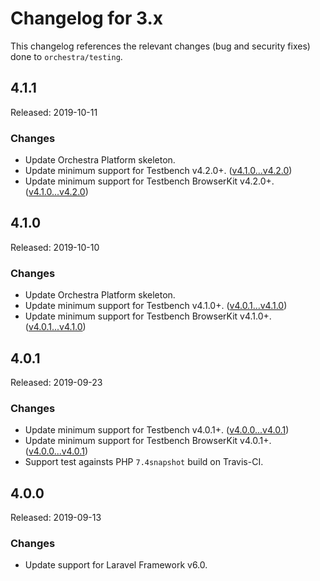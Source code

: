 # Changelog for 3.x

This changelog references the relevant changes (bug and security fixes) done to `orchestra/testing`.

## 4.1.1

Released: 2019-10-11

### Changes

* Update Orchestra Platform skeleton.
* Update minimum support for Testbench v4.2.0+. ([v4.1.0...v4.2.0](https://github.com/orchestral/testbench/compare/v4.1.0...v4.2.0))
* Update minimum support for Testbench BrowserKit v4.2.0+. ([v4.1.0...v4.2.0](https://github.com/orchestral/testbench-browser-kit/compare/v4.1.0...v4.2.0))

## 4.1.0

Released: 2019-10-10

### Changes

* Update Orchestra Platform skeleton.
* Update minimum support for Testbench v4.1.0+. ([v4.0.1...v4.1.0](https://github.com/orchestral/testbench/compare/v4.0.1...v4.1.0))
* Update minimum support for Testbench BrowserKit v4.1.0+. ([v4.0.1...v4.1.0](https://github.com/orchestral/testbench-browser-kit/compare/v4.0.1...v4.1.0))

## 4.0.1

Released: 2019-09-23

### Changes

* Update minimum support for Testbench v4.0.1+. ([v4.0.0...v4.0.1](https://github.com/orchestral/testbench/compare/v4.0.0...v4.0.1))
* Update minimum support for Testbench BrowserKit v4.0.1+. ([v4.0.0...v4.0.1](https://github.com/orchestral/testbench-browser-kit/compare/v4.0.0...v4.0.1))
* Support test againsts PHP `7.4snapshot` build on Travis-CI.

## 4.0.0

Released: 2019-09-13

### Changes

* Update support for Laravel Framework v6.0.
